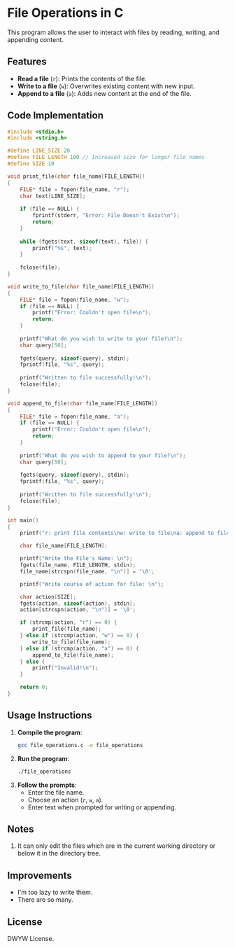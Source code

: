 # File Operations in C

This program allows the user to interact with files by reading, writing, and appending content.

## Features
- **Read a file** (`r`): Prints the contents of the file.
- **Write to a file** (`w`): Overwrites existing content with new input.
- **Append to a file** (`a`): Adds new content at the end of the file.

## Code Implementation

```c
#include <stdio.h>
#include <string.h>

#define LINE_SIZE 20
#define FILE_LENGTH 100 // Increased size for longer file names
#define SIZE 10

void print_file(char file_name[FILE_LENGTH])
{
    FILE* file = fopen(file_name, "r");
    char text[LINE_SIZE];
    
    if (file == NULL) {
        fprintf(stderr, "Error: File Doesn't Exist\n");
        return;
    }
    
    while (fgets(text, sizeof(text), file)) {
        printf("%s", text);
    }
    
    fclose(file);
}

void write_to_file(char file_name[FILE_LENGTH])
{
    FILE* file = fopen(file_name, "w");
    if (file == NULL) {
        printf("Error: Couldn't open file\n");
        return;
    }
    
    printf("What do you wish to write to your file?\n");
    char query[50];
    
    fgets(query, sizeof(query), stdin);
    fprintf(file, "%s", query);
    
    printf("Written to file successfully!\n");
    fclose(file);
}

void append_to_file(char file_name[FILE_LENGTH])
{
    FILE* file = fopen(file_name, "a");
    if (file == NULL) {
        printf("Error: Couldn't open file\n");
        return;
    }
    
    printf("What do you wish to append to your file?\n");
    char query[50];
    
    fgets(query, sizeof(query), stdin);
    fprintf(file, "%s", query);
    
    printf("Written to file successfully!\n");
    fclose(file);
}

int main()
{
    printf("r: print file contents\nw: write to file\na: append to file\n");

    char file_name[FILE_LENGTH];

    printf("Write the File's Name: \n");
    fgets(file_name, FILE_LENGTH, stdin);
    file_name[strcspn(file_name, "\n")] = '\0';

    printf("Write course of action for file: \n");

    char action[SIZE];
    fgets(action, sizeof(action), stdin);
    action[strcspn(action, "\n")] = '\0';

    if (strcmp(action, "r") == 0) {
        print_file(file_name);
    } else if (strcmp(action, "w") == 0) {
        write_to_file(file_name);
    } else if (strcmp(action, "a") == 0) {
        append_to_file(file_name);
    } else {
        printf("Invalid!\n");
    }

    return 0;
}
```

## Usage Instructions
1. **Compile the program**:
   ```sh
   gcc file_operations.c -o file_operations
   ```
2. **Run the program**:
   ```sh
   ./file_operations
   ```
3. **Follow the prompts**:
   - Enter the file name.
   - Choose an action (`r`, `w`, `a`).
   - Enter text when prompted for writing or appending.

## Notes
1. It can only edit the files which are in the current working directory or below it in the directory tree.

## Improvements
- I'm too lazy to write them.
- There are so many.

## License
DWYW License.
